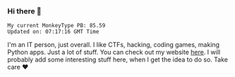 ### Hi there 👋
<!-- PB START -->
```
My current MonkeyType PB: 85.59
Updated on: 07:17:16 GMT Time
```
<!-- PB END -->
I'm an IT person, just overall. I like CTFs, hacking, coding games, making Python apps. Just a lot of stuff.
You can check out my website [here](https://skill3472.github.io/).
I will probably add some interesting stuff here, when I get the idea to do so. Take care ❤️
